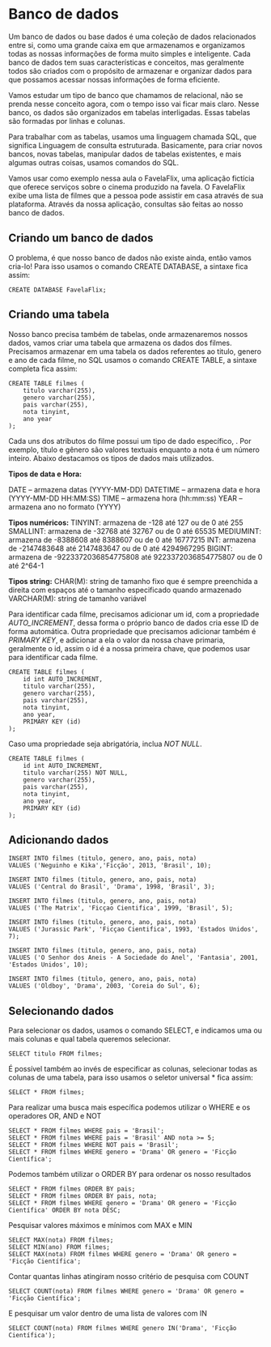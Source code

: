 # Banco de dados

Um banco de dados ou base dados é uma coleção de dados relacionados entre si, como uma grande caixa em que armazenamos e organizamos todas as nossas informações de forma muito simples e inteligente. Cada banco de dados tem suas características e conceitos, mas geralmente todos são criados com o propósito de armazenar e organizar dados para que possamos acessar nossas informações de forma eficiente.

Vamos estudar um tipo de banco que chamamos de relacional, não se prenda nesse conceito agora, com o tempo isso vai ficar mais claro. Nesse banco, os dados são organizados em tabelas interligadas. Essas tabelas são formadas por linhas e colunas. 

Para trabalhar com as tabelas, usamos uma linguagem chamada SQL, que significa Linguagem de consulta estruturada. Basicamente, para criar novos bancos, novas tabelas, manipular dados de tabelas existentes, e mais algumas outras coisas, usamos comandos do SQL.

Vamos usar como exemplo nessa aula o FavelaFlix, uma aplicação fictícia que oferece serviços sobre o cinema produzido na favela. O FavelaFlix exibe uma lista de filmes que a pessoa pode assistir em casa através de sua plataforma. Através da nossa aplicação, consultas são feitas ao nosso banco de dados.

## Criando um banco de dados

O problema, é que nosso banco de dados não existe ainda, então vamos cria-lo! Para isso usamos o comando CREATE DATABASE, a sintaxe fica assim:

```
CREATE DATABASE FavelaFlix; 
```

## Criando uma tabela

Nosso banco precisa também de tabelas, onde armazenaremos nossos dados, vamos criar uma tabela que armazena os dados dos filmes. Precisamos armazenar em uma tabela os dados referentes ao titulo, genero e ano de cada filme, no SQL usamos o comando CREATE TABLE, a sintaxe completa fica assim:
```
CREATE TABLE filmes (
    titulo varchar(255),
    genero varchar(255),
    pais varchar(255),
    nota tinyint,
    ano year
); 
```
Cada uns dos atributos do filme possui um tipo de dado específico, . Por exemplo, título e gênero são valores textuais enquanto a nota é um número inteiro. Abaixo destacamos os tipos de dados mais utilizados.

**Tipos de data e Hora:**

DATE – armazena datas (YYYY-MM-DD)
DATETIME – armazena data e hora (YYYY-MM-DD HH:MM:SS)
TIME – armazena hora (hh:mm:ss)
YEAR – armazena ano no formato (YYYY)

**Tipos numéricos:**
TINYINT: armazena de -128 até 127 ou de 0 até 255
SMALLINT: armazena de -32768 até 32767 ou de 0 até 65535
MEDIUMINT: armazena de -8388608 até 8388607 ou de 0 até 16777215
INT: armazena de -2147483648 até 2147483647 ou de 0 até 4294967295
BIGINT: armazena de -9223372036854775808 até 9223372036854775807 ou de 0 até 2^64-1

**Tipos string:**
CHAR(M): string de tamanho fixo que é sempre preenchida a direita com espaços até o tamanho especificado quando armazenado
VARCHAR(M): string de tamanho variável

Para identificar cada filme, precisamos adicionar um id, com a propriedade *AUTO_INCREMENT*, dessa forma o próprio banco de dados cria esse ID de forma automática. Outra propriedade que precisamos adicionar também é *PRIMARY KEY*, e adicionar a ela o valor da nossa chave primaria, geralmente o id, assim o id é a nossa primeira chave, que podemos usar para identificar cada filme.
```
CREATE TABLE filmes (
    id int AUTO_INCREMENT,
    titulo varchar(255),
    genero varchar(255),
    pais varchar(255),
    nota tinyint,
    ano year,
    PRIMARY KEY (id)
); 
```

Caso uma propriedade seja abrigatória, inclua *NOT NULL*.
```
CREATE TABLE filmes (
    id int AUTO_INCREMENT,
    titulo varchar(255) NOT NULL,
    genero varchar(255),
    pais varchar(255),
    nota tinyint,
    ano year,
    PRIMARY KEY (id)
); 
```

## Adicionando dados
```
INSERT INTO filmes (titulo, genero, ano, pais, nota)
VALUES ('Neguinho e Kika','Ficção', 2013, 'Brasil', 10);

INSERT INTO filmes (titulo, genero, ano, pais, nota)
VALUES ('Central do Brasil', 'Drama', 1998, 'Brasil', 3);

INSERT INTO filmes (titulo, genero, ano, pais, nota)
VALUES ('The Matrix', 'Ficçao Cientifica', 1999, 'Brasil', 5);

INSERT INTO filmes (titulo, genero, ano, pais, nota)
VALUES ('Jurassic Park', 'Ficçao Cientifica', 1993, 'Estados Unidos', 7);

INSERT INTO filmes (titulo, genero, ano, pais, nota)
VALUES ('O Senhor dos Aneis - A Sociedade do Anel', 'Fantasia', 2001, 'Estados Unidos', 10);

INSERT INTO filmes (titulo, genero, ano, pais, nota)
VALUES ('Oldboy', 'Drama', 2003, 'Coreia do Sul', 6);
```

## Selecionando dados

Para selecionar os dados, usamos o comando SELECT, e indicamos uma ou mais colunas e qual tabela queremos selecionar.
```
SELECT titulo FROM filmes;
```

É possível também ao invés de especificar as colunas, selecionar todas as colunas de uma tabela, para isso usamos o seletor universal * fica assim:
```
SELECT * FROM filmes;
```

Para realizar uma busca mais específica podemos utilizar o WHERE e os operadores OR, AND e NOT
```
SELECT * FROM filmes WHERE pais = 'Brasil';
SELECT * FROM filmes WHERE pais = 'Brasil' AND nota >= 5;
SELECT * FROM filmes WHERE NOT pais = 'Brasil';
SELECT * FROM filmes WHERE genero = 'Drama' OR genero = 'Ficção Científica';
```

Podemos também utilizar o ORDER BY para ordenar os nosso resultados
```
SELECT * FROM filmes ORDER BY pais;
SELECT * FROM filmes ORDER BY pais, nota;
SELECT * FROM filmes WHERE genero = 'Drama' OR genero = 'Ficção Científica' ORDER BY nota DESC;
```

Pesquisar valores máximos e mínimos com MAX e MIN
```
SELECT MAX(nota) FROM filmes;
SELECT MIN(ano) FROM filmes;
SELECT MAX(nota) FROM filmes WHERE genero = 'Drama' OR genero = 'Ficção Científica';
```

Contar quantas linhas atingiram nosso critério de pesquisa com COUNT
```
SELECT COUNT(nota) FROM filmes WHERE genero = 'Drama' OR genero = 'Ficção Científica';
```

E pesquisar um valor dentro de uma lista de valores com IN
```
SELECT COUNT(nota) FROM filmes WHERE genero IN('Drama', 'Ficção Científica');
```
